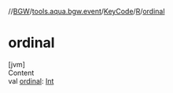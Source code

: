 //[BGW](../../../../index.md)/[tools.aqua.bgw.event](../../index.md)/[KeyCode](../index.md)/[R](index.md)/[ordinal](ordinal.md)



# ordinal  
[jvm]  
Content  
val [ordinal](ordinal.md): [Int](https://kotlinlang.org/api/latest/jvm/stdlib/kotlin/-int/index.html)  



